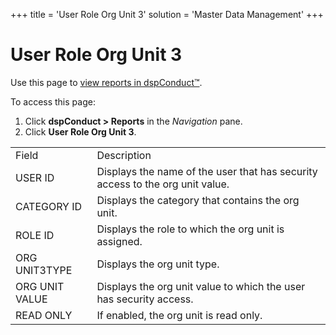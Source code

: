 +++
title = 'User Role Org Unit 3'
solution = 'Master Data Management'
+++

# User Role Org Unit 3

<div class="use">

Use this page to [view reports in
dspConduct™](../Use_Cases/View_Reports_in_dspConduct).

</div>

To access this page:

1.  Click <span style="font-weight: bold;">dspConduct \>
    </span>**Reports** in the *Navigation* pane.
2.  Click **User Role Org Unit
3**.

|                |                                                                               |
| -------------- | ----------------------------------------------------------------------------- |
| Field          | Description                                                                   |
| USER ID        | Displays the name of the user that has security access to the org unit value. |
| CATEGORY ID    | Displays the category that contains the org unit.                             |
| ROLE ID        | Displays the role to which the org unit is assigned.                          |
| ORG UNIT3TYPE  | Displays the org unit type.                                                   |
| ORG UNIT VALUE | Displays the org unit value to which the user has security access.            |
| READ ONLY      | If enabled, the org unit is read only.                                        |
